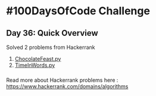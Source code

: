 # #100DaysOfCode Challenge
## Day 36: Quick Overview
Solved 2 problems from Hackerrank  
1. [ChocolateFeast.py](https://github.com/divyatejakotteti/100DaysOfCode/blob/master/Day%2036/ChocolateFeast.py)
3. [TimeInWords.py](https://github.com/divyatejakotteti/100DaysOfCode/blob/master/Day%2036/TimeInWords.py)
### 
Read more about Hackerrank problems here : https://www.hackerrank.com/domains/algorithms